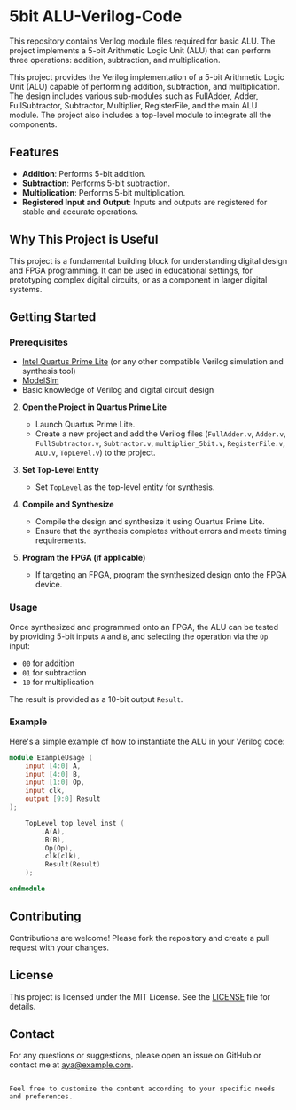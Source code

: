 # 5bit ALU-Verilog-Code
This repository contains Verilog module files required for basic ALU. The project implements a 5-bit Arithmetic Logic Unit (ALU) that can perform three operations: addition, subtraction, and multiplication.

This project provides the Verilog implementation of a 5-bit Arithmetic Logic Unit (ALU) capable of performing addition, subtraction, and multiplication. The design includes various sub-modules such as FullAdder, Adder, FullSubtractor, Subtractor, Multiplier, RegisterFile, and the main ALU module. The project also includes a top-level module to integrate all the components.

## Features

- **Addition**: Performs 5-bit addition.
- **Subtraction**: Performs 5-bit subtraction.
- **Multiplication**: Performs 5-bit multiplication.
- **Registered Input and Output**: Inputs and outputs are registered for stable and accurate operations.

## Why This Project is Useful

This project is a fundamental building block for understanding digital design and FPGA programming. It can be used in educational settings, for prototyping complex digital circuits, or as a component in larger digital systems.

## Getting Started

### Prerequisites

- [Intel Quartus Prime Lite](https://www.intel.com/content/www/us/en/software/programmable/quartus-prime/download.html) (or any other compatible Verilog simulation and synthesis tool)
- [ModelSim](https://www.intel.com/content/www/us/en/software-kit/750368/modelsim-intel-fpgas-standard-edition-software-version-18-1.html)
- Basic knowledge of Verilog and digital circuit design

2. **Open the Project in Quartus Prime Lite**
   - Launch Quartus Prime Lite.
   - Create a new project and add the Verilog files (`FullAdder.v`, `Adder.v`, `FullSubtractor.v`, `Subtractor.v`, `multiplier_5bit.v`, `RegisterFile.v`, `ALU.v`, `TopLevel.v`) to the project.

3. **Set Top-Level Entity**
   - Set `TopLevel` as the top-level entity for synthesis.

4. **Compile and Synthesize**
   - Compile the design and synthesize it using Quartus Prime Lite.
   - Ensure that the synthesis completes without errors and meets timing requirements.

5. **Program the FPGA (if applicable)**
   - If targeting an FPGA, program the synthesized design onto the FPGA device.

### Usage

Once synthesized and programmed onto an FPGA, the ALU can be tested by providing 5-bit inputs `A` and `B`, and selecting the operation via the `Op` input:
- `00` for addition
- `01` for subtraction
- `10` for multiplication

The result is provided as a 10-bit output `Result`.

### Example

Here's a simple example of how to instantiate the ALU in your Verilog code:

```verilog
module ExampleUsage (
    input [4:0] A,
    input [4:0] B,
    input [1:0] Op,
    input clk,
    output [9:0] Result
);

    TopLevel top_level_inst (
        .A(A),
        .B(B),
        .Op(Op),
        .clk(clk),
        .Result(Result)
    );

endmodule
```

## Contributing

Contributions are welcome! Please fork the repository and create a pull request with your changes.

## License

This project is licensed under the MIT License. See the [LICENSE](LICENSE) file for details.

## Contact

For any questions or suggestions, please open an issue on GitHub or contact me at [aya@example.com](mailto:your.email@example.com).
```

Feel free to customize the content according to your specific needs and preferences.

